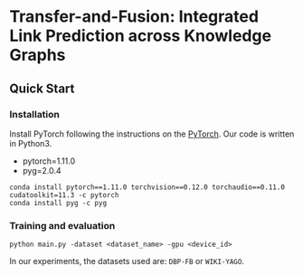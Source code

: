 # Transfer-and-Fusion: Integrated Link Prediction across Knowledge Graphs


## Quick Start

### Installation
Install PyTorch following the instructions on the [PyTorch](https://pytorch.org/).
Our code is written in Python3.

- pytorch=1.11.0
- pyg=2.0.4

```
conda install pytorch==1.11.0 torchvision==0.12.0 torchaudio==0.11.0 cudatoolkit=11.3 -c pytorch
conda install pyg -c pyg
```

### Training and evaluation
```
python main.py -dataset <dataset_name> -gpu <device_id> 
```
In our experiments, the datasets used are: `DBP-FB` or `WIKI-YAGO`. 



